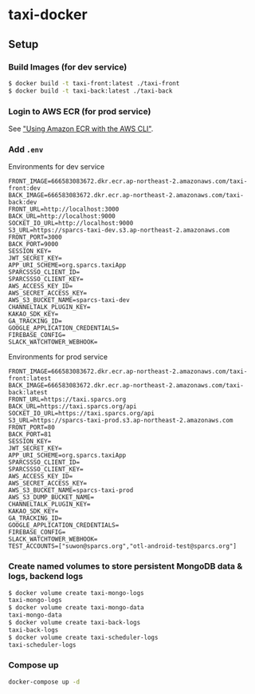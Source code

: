 # taxi-docker

## Setup

### Build Images (for dev service)

```bash
$ docker build -t taxi-front:latest ./taxi-front
$ docker build -t taxi-back:latest ./taxi-back
```

### Login to AWS ECR (for prod service)

See ["Using Amazon ECR with the AWS CLI"](https://docs.aws.amazon.com/AmazonECR/latest/userguide/getting-started-cli.html).

### Add `.env`

Environments for dev service

```
FRONT_IMAGE=666583083672.dkr.ecr.ap-northeast-2.amazonaws.com/taxi-front:dev
BACK_IMAGE=666583083672.dkr.ecr.ap-northeast-2.amazonaws.com/taxi-back:dev
FRONT_URL=http://localhost:3000
BACK_URL=http://localhost:9000
SOCKET_IO_URL=http://localhost:9000
S3_URL=https://sparcs-taxi-dev.s3.ap-northeast-2.amazonaws.com
FRONT_PORT=3000
BACK_PORT=9000
SESSION_KEY=
JWT_SECRET_KEY=
APP_URI_SCHEME=org.sparcs.taxiApp
SPARCSSSO_CLIENT_ID=
SPARCSSSO_CLIENT_KEY=
AWS_ACCESS_KEY_ID=
AWS_SECRET_ACCESS_KEY=
AWS_S3_BUCKET_NAME=sparcs-taxi-dev
CHANNELTALK_PLUGIN_KEY=
KAKAO_SDK_KEY=
GA_TRACKING_ID=
GOOGLE_APPLICATION_CREDENTIALS=
FIREBASE_CONFIG=
SLACK_WATCHTOWER_WEBHOOK=
```

Environments for prod service

```
FRONT_IMAGE=666583083672.dkr.ecr.ap-northeast-2.amazonaws.com/taxi-front:latest
BACK_IMAGE=666583083672.dkr.ecr.ap-northeast-2.amazonaws.com/taxi-back:latest
FRONT_URL=https://taxi.sparcs.org
BACK_URL=https://taxi.sparcs.org/api
SOCKET_IO_URL=https://taxi.sparcs.org/api
S3_URL=https://sparcs-taxi-prod.s3.ap-northeast-2.amazonaws.com
FRONT_PORT=80
BACK_PORT=81
SESSION_KEY=
JWT_SECRET_KEY=
APP_URI_SCHEME=org.sparcs.taxiApp
SPARCSSSO_CLIENT_ID=
SPARCSSSO_CLIENT_KEY=
AWS_ACCESS_KEY_ID=
AWS_SECRET_ACCESS_KEY=
AWS_S3_BUCKET_NAME=sparcs-taxi-prod
AWS_S3_DUMP_BUCKET_NAME=
CHANNELTALK_PLUGIN_KEY=
KAKAO_SDK_KEY=
GA_TRACKING_ID=
GOOGLE_APPLICATION_CREDENTIALS=
FIREBASE_CONFIG=
SLACK_WATCHTOWER_WEBHOOK=
TEST_ACCOUNTS=["suwon@sparcs.org","otl-android-test@sparcs.org"]
```

### Create named volumes to store persistent MongoDB data & logs, backend logs

```bash
$ docker volume create taxi-mongo-logs
taxi-mongo-logs
$ docker volume create taxi-mongo-data
taxi-mongo-data
$ docker volume create taxi-back-logs
taxi-back-logs
$ docker volume create taxi-scheduler-logs
taxi-scheduler-logs
```

### Compose up

```bash
docker-compose up -d
```
